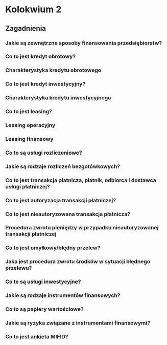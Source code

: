 # Kolokwium 2


## Zagadnienia

### Jakie są zewnętrzne sposoby finansowania przedsiębiorstw?

### Co to jest kredyt obrotowy?

### Charakterystyka kredytu obrotowego

### Co to jest kredyt inwestycyjny?

### Charakterystyka kredytu inwestycyjnego

### Co to jest leasing?

### Leasing operacyjny

### Leasing finansowy

### Co to są usługi rozliczeniowe?

### Jakie są rodzaje rozliczeń bezgotówkowych?

### Co to jest transakcja płatnicza, płatnik, odbiorca i dostawca usługi płatniczej?

### Co to jest autoryzacja transakcji płatniczej?

### Co to jest nieautoryzowana transakcja płatnicza?

### Procedura zwrotu pieniędzy w przypadku nieautoryzowanej transakcji płatniczej

### Co to jest omyłkowy/błędny przelew?

### Jaka jest procedura zwrotu środków w sytuacji błędnego przelewu?

### Co to są usługi inwestycyjne?

### Jakie są rodzaje instrumentów finansowych?

### Co to są papiery wartościowe?

### Jakie są ryzyka związane z instrumentami finansowymi?

### Co to jest ankieta MIFID?